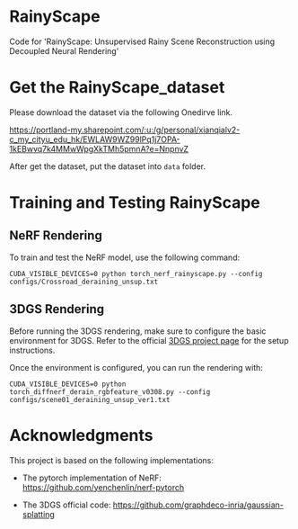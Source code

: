 # RainyScape
Code for 'RainyScape: Unsupervised Rainy Scene Reconstruction using Decoupled Neural Rendering'


# Get the RainyScape_dataset

Please download the dataset via the following Onedirve link.

https://portland-my.sharepoint.com/:u:/g/personal/xianqialv2-c_my_cityu_edu_hk/EWLAW9WZ99lPq1j7OPA-1kEBwvq7k4MMwWpgXkTMh5pmnA?e=NnpnvZ

After get the dataset, put the dataset into ```data``` folder.

# Training and Testing RainyScape

## NeRF Rendering

To train and test the NeRF model, use the following command:

```
CUDA_VISIBLE_DEVICES=0 python torch_nerf_rainyscape.py --config configs/Crossroad_deraining_unsup.txt
```

## 3DGS Rendering

Before running the 3DGS rendering, make sure to configure the basic environment for 3DGS. Refer to the official [3DGS project page](https://github.com/graphdeco-inria/gaussian-splatting) for the setup instructions.

Once the environment is configured, you can run the rendering with:

```
CUDA_VISIBLE_DEVICES=0 python torch_diffnerf_derain_rgbfeature_v0308.py --config configs/scene01_deraining_unsup_ver1.txt
```

# Acknowledgments

This project is based on the following implementations:

- The pytorch implementation of NeRF: https://github.com/yenchenlin/nerf-pytorch

- The 3DGS official code: https://github.com/graphdeco-inria/gaussian-splatting

